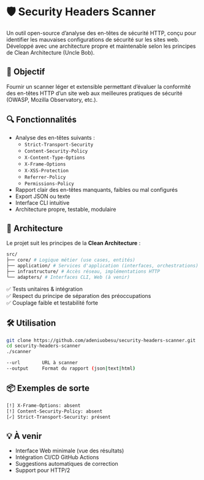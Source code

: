 # 🛡️ Security Headers Scanner

Un outil open-source d’analyse des en-têtes de sécurité HTTP, conçu pour identifier les mauvaises configurations de sécurité sur les sites web. Développé avec une architecture propre et maintenable selon les principes de Clean Architecture (Uncle Bob).

## 🚀 Objectif

Fournir un scanner léger et extensible permettant d’évaluer la conformité des en-têtes HTTP d’un site web aux meilleures pratiques de sécurité (OWASP, Mozilla Observatory, etc.).

## 🔍 Fonctionnalités

- Analyse des en-têtes suivants :
  - `Strict-Transport-Security`
  - `Content-Security-Policy`
  - `X-Content-Type-Options`
  - `X-Frame-Options`
  - `X-XSS-Protection`
  - `Referrer-Policy`
  - `Permissions-Policy`
- Rapport clair des en-têtes manquants, faibles ou mal configurés
- Export JSON ou texte
- Interface CLI intuitive
- Architecture propre, testable, modulaire

## 📐 Architecture

Le projet suit les principes de la **Clean Architecture** :

```bash
src/
├── core/ # Logique métier (use cases, entités)
├── application/ # Services d'application (interfaces, orchestrations)
├── infrastructure/ # Accès réseau, implémentations HTTP
└── adapters/ # Interfaces CLI, Web (à venir)
```


✅ Tests unitaires & intégration  
✅ Respect du principe de séparation des préoccupations  
✅ Couplage faible et testabilité forte

## 🛠️ Utilisation

```bash
git clone https://github.com/adeniuobesu/security-headers-scanner.git
cd security-headers-scanner
./scanner

--url        URL à scanner
--output     Format du rapport (json|text|html)
```

## 📦 Exemples de sorte
```bash
[!] X-Frame-Options: absent
[!] Content-Security-Policy: absent
[✓] Strict-Transport-Security: présent
```

## 💡 À venir
- Interface Web minimale (vue des résultats)
- Intégration CI/CD GitHub Actions
- Suggestions automatiques de correction
- Support pour HTTP/2

